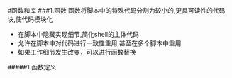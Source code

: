 #函数和库
###1.函数
函数将脚本中的特殊代码分割为较小的,更具可读性的代码块,使代码模块化
+ 在脚本中隐藏实现细节,简化shell的主体代码
+ 允许在脚本中对代码进行一致性重用,甚至在多个脚本中重用
+ 如果工作细节发生改变，可以进行函数替换

#####1.函数定义




